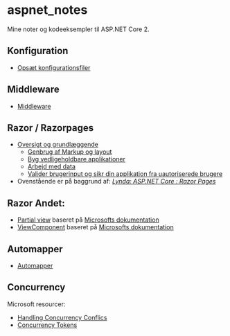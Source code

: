 # aspnet_notes
Mine noter og kodeeksempler til ASP.NET Core 2.

## Konfiguration
- [Opsæt konfigurationsfiler](/configuration/README.md)

## Middleware
 - [Middleware](/middleware/README.md)
 
## Razor / Razorpages
- [Oversigt og grundlæggende](/razor/README.md)
  - [Genbrug af Markup og layout](/razor/reuse/README.md)
  - [Byg vedligeholdbare applikationer](/razor/maintainable/README.md)
  - [Arbejd med data](/razor/data/README.md)
  - [Valider brugerinput og sikr din applikation fra uautoriserede brugere](/razor/secure/README.md)
- Ovenstående er på baggrund af: _[Lynda: ASP.NET Core : Razor Pages](https://www.lynda.com/ASP-NET-tutorials/ASP-NET-Core-Razor-Pages/630622-2.html)_

## Razor Andet:
- [Partial view](/razor/partialView.md) baseret på [Microsofts dokumentation](https://docs.microsoft.com/en-us/aspnet/core/mvc/views/partial?view=aspnetcore-2.1)
- [ViewComponent](/razor/viewComponent.md) baseret på [Microsofts dokumentation](https://docs.microsoft.com/en-us/aspnet/core/mvc/views/view-components?view=aspnetcore-2.1)
 
## Automapper
- [Automapper](/automapper/README.md)

## Concurrency
Microsoft resourcer:
 - [Handling Concurrency Conflics](https://docs.microsoft.com/en-us/ef/core/saving/concurrency)
 - [Concurrency Tokens](https://docs.microsoft.com/en-us/ef/core/modeling/concurrency)
 

